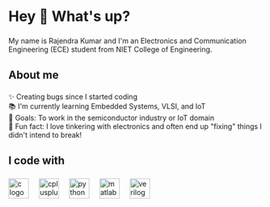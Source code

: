 <h1 align="left">Hey 👋 What's up?</h1>

###

<p align="left">My name is Rajendra Kumar and I'm an Electronics and Communication Engineering (ECE) student from NIET College of Engineering.</p>

###

<h2 align="left">About me</h2>

###

<p align="left">✨ Creating bugs since I started coding<br>📚 I'm currently learning Embedded Systems, VLSI, and IoT<br>🎯 Goals: To work in the semiconductor industry or IoT domain<br>🎲 Fun fact: I love tinkering with electronics and often end up "fixing" things I didn't intend to break!</p>

###

<h2 align="left">I code with</h2>

###

<div align="left">
  <img src="https://cdn.jsdelivr.net/gh/devicons/devicon/icons/c/c-original.svg" height="40" alt="c logo"  />
  <img width="12" />
  <img src="https://cdn.jsdelivr.net/gh/devicons/devicon/icons/cplusplus/cplusplus-original.svg" height="40" alt="cplusplus logo"  />
  <img width="12" />
  <img src="https://cdn.jsdelivr.net/gh/devicons/devicon/icons/python/python-original.svg" height="40" alt="python logo"  />
  <img width="12" />
  <img src="https://cdn.jsdelivr.net/gh/devicons/devicon/icons/matlab/matlab-original.svg" height="40" alt="matlab logo"  />
  <img width="12" />
  <img src="https://cdn.jsdelivr.net/gh/devicons/devicon/icons/verilog/verilog-original.svg" height="40" alt="verilog logo"  />
</div>

###
